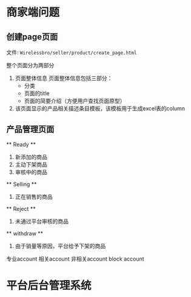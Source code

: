 # 商家端问题

## 创建page页面

文件: `Wirelessbro/seller/product/create_page.html`

整个页面分为两部分
1. 页面整体信息
 页面整体信息包括三部分：
	- 分类
	- 页面的title
	- 页面的简要介绍（方便用户查找页面原型）
2. 该页面显示的产品相关描述条目模板，该模板用于生成excel表的column

## 产品管理页面
** Ready **
1. 新添加的商品
2. 主动下架商品
3. 审核中的商品

** Selling **
1. 正在销售的商品

** Reject **
1. 未通过平台审核的商品

** withdraw **  
1. 由于销量等原因，平台给予下架的商品


专业account
相关account
非相关account
block account

# 平台后台管理系统
